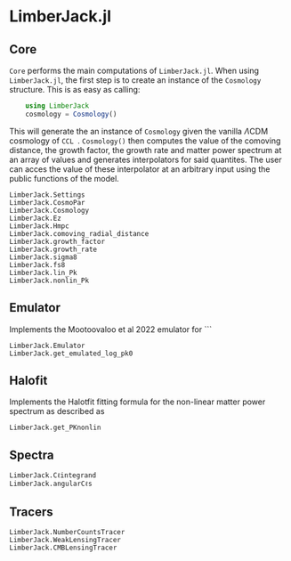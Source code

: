# LimberJack.jl

## Core

```Core``` performs the main computations of ```LimberJack.jl```. 
When using ```LimberJack.jl```, the first step is to create an instance of the  ```Cosmology``` structure.
This is as easy as calling:

```julia
    using LimberJack
    cosmology = Cosmology()
```

This will generate the an instance of ```Cosmology``` given the vanilla $\Lambda$CDM cosmology of ```CCL ```.
```Cosmology()``` then computes the value of the comoving distance, the growth factor, the growth rate and matter power spectrum at an array of values and generates interpolators for said quantites. 
The user can acces the value of these interpolator at an arbitrary input using the public functions of the model.

```@docs
LimberJack.Settings
LimberJack.CosmoPar
LimberJack.Cosmology
LimberJack.Ez
LimberJack.Hmpc
LimberJack.comoving_radial_distance
LimberJack.growth_factor
LimberJack.growth_rate
LimberJack.sigma8
LimberJack.fs8
LimberJack.lin_Pk
LimberJack.nonlin_Pk
```

## Emulator

Implements the Mootoovaloo et al 2022 emulator for ```

```@docs
LimberJack.Emulator
LimberJack.get_emulated_log_pk0
```

## Halofit

Implements the Halotfit fitting formula for the non-linear matter power spectrum as described as

```@docs
LimberJack.get_PKnonlin
```

## Spectra
```@docs
LimberJack.Cℓintegrand
LimberJack.angularCℓs
```

## Tracers
```@docs
LimberJack.NumberCountsTracer
LimberJack.WeakLensingTracer
LimberJack.CMBLensingTracer
```
